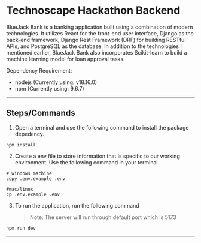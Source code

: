 # Technoscape Hackathon Backend

BlueJack Bank is a banking application built using a combination of modern
technologies. It utilizes React for the front-end user interface, Django as the
back-end framework, Django Rest Framework (DRF) for building RESTful APIs, and
PostgreSQL as the database. In addition to the technologies I mentioned earlier,
BlueJack Bank also incorporates Scikit-learn to build a machine learning model
for loan approval tasks.

Dependency Requirement:

-   nodejs (Currently using: v18.16.0)
-   npm (Currently using: 9.6.7)

---

## Steps/Commands

1. Open a terminal and use the following command to install the package
   depedency.

```
npm install
```

2. Create a env file to store information that is specific to our working
   environment. Use the following command in your terminal.

```
# windows machine
copy .env.example .env

#mac/linux
cp .env.example .env
```

3. To run the application, run the following command
    > Note: The server will run through default port which is 5173

```
npm run dev
```

---
